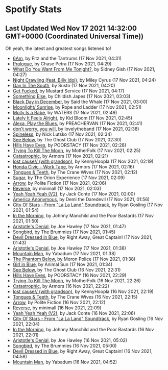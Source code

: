 
# Spotify Stats
## Last Updated Wed Nov 17 2021 14:32:00 GMT+0000 (Coordinated Universal Time))

Oh yeah, the latest and greatest songs listened to!

- [6Am](https://www.last.fm/music/Fitz+and+the+Tantrums/_/6Am), by Fitz and the Tantrums (17 Nov 2021, 04:31)
- [Prologue](https://www.last.fm/music/Chase+Petra/_/Prologue), by Chase Petra (17 Nov 2021, 04:29)
- [What Do You Want From Me Tonight?](https://www.last.fm/music/Sidney+Gish/_/What+Do+You+Want+From+Me+Tonight%3F), by Sidney Gish (17 Nov 2021, 04:27)
- [Night Crawling (feat. Billy Idol)](https://www.last.fm/music/Miley+Cyrus/_/Night+Crawling+(feat.+Billy+Idol)), by Miley Cyrus (17 Nov 2021, 04:24)
- [Gay In The South](https://www.last.fm/music/Susto/_/Gay+In+The+South), by Susto (17 Nov 2021, 04:20)
- [Get Fucked](https://www.last.fm/music/Mustard+Service/_/Get+Fucked), by Mustard Service (17 Nov 2021, 04:17)
- [Something Else](https://www.last.fm/music/Childish+Japes/_/Something+Else), by Childish Japes (17 Nov 2021, 03:03)
- [Black Day in December](https://www.last.fm/music/Said+the+Whale/_/Black+Day+in+December), by Said the Whale (17 Nov 2021, 03:00)
- [Moonlight/ Sunrise](https://www.last.fm/music/Rope+and+Ladder/_/Moonlight%2F+Sunrise), by Rope and Ladder (17 Nov 2021, 02:51)
- [Molly Is a Babe](https://www.last.fm/music/WATERS/_/Molly+Is+a+Babe), by WATERS (17 Nov 2021, 02:49)
- [Lately It Feels Alright](https://www.last.fm/music/Kid+Bloom/_/Lately+It+Feels+Alright), by Kid Bloom (17 Nov 2021, 02:45)
- [Alexa, Play the Blues](https://www.last.fm/music/PREACHERVAN/_/Alexa,+Play+the+Blues), by PREACHERVAN (17 Nov 2021, 02:41)
- [don't worry, you will](https://www.last.fm/music/lovelytheband/_/don%27t+worry,+you+will), by lovelytheband (17 Nov 2021, 02:38)
- [Spineless](https://www.last.fm/music/Nick+Lutsko/_/Spineless), by Nick Lutsko (17 Nov 2021, 02:34)
- [See Below](https://www.last.fm/music/The+Ghost+Club/_/See+Below), by The Ghost Club (17 Nov 2021, 02:30)
- [Hills Have Eyes](https://www.last.fm/music/POORSTACY/_/Hills+Have+Eyes), by POORSTACY (17 Nov 2021, 02:28)
- [Trying To Kill The Moon](https://www.last.fm/music/MotherFolk/_/Trying+To+Kill+The+Moon), by MotherFolk (17 Nov 2021, 02:25)
- [Catastrophic](https://www.last.fm/music/Armors/_/Catastrophic), by Armors (17 Nov 2021, 02:21)
- [lost cause// (with grandson)](https://www.last.fm/music/KennyHoopla/_/lost+cause%2F%2F+(with+grandson)), by KennyHoopla (17 Nov 2021, 02:19)
- [Honda Civic - Work Tape](https://www.last.fm/music/Armors/_/Honda+Civic+-+Work+Tape), by Armors (17 Nov 2021, 02:16)
- [Tongues & Teeth](https://www.last.fm/music/The+Crane+Wives/_/Tongues+&+Teeth), by The Crane Wives (17 Nov 2021, 02:12)
- [Sugar](https://www.last.fm/music/The+Orion+Experience/_/Sugar), by The Orion Experience (17 Nov 2021, 02:09)
- [Arrow](https://www.last.fm/music/Polite+Fiction/_/Arrow), by Polite Fiction (17 Nov 2021, 02:06)
- [Reverse](https://www.last.fm/music/minimall/_/Reverse), by minimall (17 Nov 2021, 02:03)
- [Yeah Yeah Yeah (V2)](https://www.last.fm/music/Jack+Conte/_/Yeah+Yeah+Yeah+(V2)), by Jack Conte (17 Nov 2021, 02:00)
- [America Anonymous](https://www.last.fm/music/Demi+the+Daredevil/_/America+Anonymous), by Demi the Daredevil (17 Nov 2021, 01:56)
- [City Of Stars - From "La La Land" Soundtrack](https://www.last.fm/music/Ryan+Gosling/_/City+Of+Stars+-+From+%22La+La+Land%22+Soundtrack), by Ryan Gosling (17 Nov 2021, 01:54)
- [In the Morning](https://www.last.fm/music/Johnny+Manchild+and+the+Poor+Bastards/_/In+the+Morning), by Johnny Manchild and the Poor Bastards (17 Nov 2021, 01:50)
- [Aristotle's Denial](https://www.last.fm/music/Joe+Hawley/_/Aristotle%27s+Denial), by Joe Hawley (17 Nov 2021, 01:47)
- [Songbird](https://www.last.fm/music/The+Brummies/_/Songbird), by The Brummies (17 Nov 2021, 01:45)
- [Devil Dressed in Blue](https://www.last.fm/music/Right+Away,+Great+Captain!/_/Devil+Dressed+in+Blue), by Right Away, Great Captain! (17 Nov 2021, 01:43)
- [Aristotle's Denial](https://www.last.fm/music/Joe+Hawley/_/Aristotle%27s+Denial), by Joe Hawley (17 Nov 2021, 01:38)
- [Mountain Man](https://www.last.fm/music/Yabadum/_/Mountain+Man), by Yabadum (17 Nov 2021, 01:38)
- [The Phantom Below](https://www.last.fm/music/Moron+Police/_/The+Phantom+Below), by Moron Police (17 Nov 2021, 01:38)
- [Girl in Blue](https://www.last.fm/music/Animal+Sun/_/Girl+in+Blue), by Animal Sun (17 Nov 2021, 01:34)
- [See Below](https://www.last.fm/music/The+Ghost+Club/_/See+Below), by The Ghost Club (16 Nov 2021, 22:31)
- [Hills Have Eyes](https://www.last.fm/music/POORSTACY/_/Hills+Have+Eyes), by POORSTACY (16 Nov 2021, 22:29)
- [Trying To Kill The Moon](https://www.last.fm/music/MotherFolk/_/Trying+To+Kill+The+Moon), by MotherFolk (16 Nov 2021, 22:26)
- [Catastrophic](https://www.last.fm/music/Armors/_/Catastrophic), by Armors (16 Nov 2021, 22:22)
- [lost cause// (with grandson)](https://www.last.fm/music/KennyHoopla/_/lost+cause%2F%2F+(with+grandson)), by KennyHoopla (16 Nov 2021, 22:19)
- [Tongues & Teeth](https://www.last.fm/music/The+Crane+Wives/_/Tongues+&+Teeth), by The Crane Wives (16 Nov 2021, 22:15)
- [Arrow](https://www.last.fm/music/Polite+Fiction/_/Arrow), by Polite Fiction (16 Nov 2021, 22:12)
- [Reverse](https://www.last.fm/music/minimall/_/Reverse), by minimall (16 Nov 2021, 22:09)
- [Yeah Yeah Yeah (V2)](https://www.last.fm/music/Jack+Conte/_/Yeah+Yeah+Yeah+(V2)), by Jack Conte (16 Nov 2021, 22:06)
- [City Of Stars - From "La La Land" Soundtrack](https://www.last.fm/music/Ryan+Gosling/_/City+Of+Stars+-+From+%22La+La+Land%22+Soundtrack), by Ryan Gosling (16 Nov 2021, 22:04)
- [In the Morning](https://www.last.fm/music/Johnny+Manchild+and+the+Poor+Bastards/_/In+the+Morning), by Johnny Manchild and the Poor Bastards (16 Nov 2021, 22:01)
- [Aristotle's Denial](https://www.last.fm/music/Joe+Hawley/_/Aristotle%27s+Denial), by Joe Hawley (16 Nov 2021, 05:02)
- [Songbird](https://www.last.fm/music/The+Brummies/_/Songbird), by The Brummies (16 Nov 2021, 05:00)
- [Devil Dressed in Blue](https://www.last.fm/music/Right+Away,+Great+Captain!/_/Devil+Dressed+in+Blue), by Right Away, Great Captain! (16 Nov 2021, 04:58)
- [Mountain Man](https://www.last.fm/music/Yabadum/_/Mountain+Man), by Yabadum (16 Nov 2021, 04:52)
